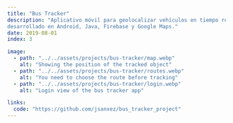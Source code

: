 ```yaml
---
title: "Bus Tracker"
description: "Aplicativo móvil para geolocalizar vehículos en tiempo real
desarrollado en Android, Java, Firebase y Google Maps."
date: 2019-08-01
index: 3

image:
  - path: "../../assets/projects/bus-tracker/map.webp"
    alt: "Showing the position of the tracked object"
  - path: "../../assets/projects/bus-tracker/routes.webp"
    alt: "You need to choose the route before tracking"
  - path: "../../assets/projects/bus-tracker/login.webp"
    alt: "Login view of the bus tracker app"

links:
  code: "https://github.com/jsanxez/bus_tracker_project"
---
```

